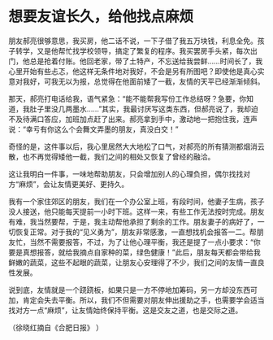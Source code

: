 # 想要友谊长久，给他找点麻烦

朋友郝亮很够意思，我买房，他二话不说，一下子借了我五万块钱，利息全免。孩子转学，又是他帮忙找学校领导，搞定了繁复的程序。我买罢房手头紧，每次出门，他总是抢着付账。他回老家，带了土特产，不忘送给我尝鲜……时间长了，我心里开始有些忐忑，他这样无条件地对我好，不会是另有所图吧？即使他是真心实意对我好，可我无以为报，总觉得在他面前矮了一截，友情的天平已经渐渐倾斜。 

那天，郝亮打电话给我，语气紧急：“能不能帮我写份工作总结呀？急要，你知道，我肚子里没几两墨水……”其实，我最讨厌写这类东西，但郝亮说了，我却迫不及待满口答应，加班加点赶了出来。郝亮拿到手中，激动地一把抱住我，连声说：“幸亏有你这么个会舞文弄墨的朋友，真没白交！” 

奇怪的是，这件事以后，我心里居然大大地松了口气，对郝亮的所有猜测都烟消云散，也不再觉得矮他一截，我们之间的相处又恢复了曾经的融洽。 

这让我明白一件事，一味地帮助朋友，只会增加别人的心理负担，偶尔找找对方“麻烦”，会让友情更美好、更持久。 

我有一个家住郊区的朋友，我们在一个办公室上班，有段时间，他妻子生病，孩子没人接送，他只能每天提前一小时下班。这样一来，有些工作无法按时完成。朋友有难，我当然要帮，于是，我主动帮他承担了剩余的工作。朋友妻子的病好了，一切恢复正常。对于我的“见义勇为”，朋友非常感激，一直想找机会报答一二。帮朋友忙，当然不需要报答，不过，为了让他心理平衡，我还是提了一点小要求：“你要是真想报答，就给我摘点自家种的菜，绿色健康！”此后，朋友每天都会带给我鲜嫩的蔬菜，这些不起眼的蔬菜，让朋友心安理得了不少，我们之间的友情一直良性发展。 

说到底，友情就是一个跷跷板，如果只是一方不停地加筹码，另一方却没东西可加，肯定会失去平衡。所以，我们不但需要对朋友伸出援助之手，也需要学会适当找对方一点“麻烦”，让友情始终保持平衡。这是交友之道，也是交际之道。 

（徐晓红摘自《合肥日报》 ）